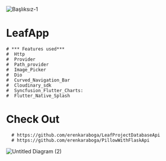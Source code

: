 ![Başlıksız-1](https://user-images.githubusercontent.com/74095539/168873139-8512d067-39e4-4c34-8ec3-fc17821c116a.jpg)
# LeafApp 
    # *** Features used***
    #  Http
    #  Provider
    #  Path_provider
    #  Image_Picker
    #  Dio
    #  Curved_Navigation_Bar
    #  Cloudinary_sdk
    #  Syncfusion_Flutter_Charts:
    #  Flutter_Native_Splash
 # Check Out
      # https://github.com/erenkaraboga/LeafProjectDatabaseApi
      # https://github.com/erenkaraboga/PillowWithFlaskApi
![Untitled Diagram (2)](https://user-images.githubusercontent.com/74095539/163650984-09d479de-2f56-4549-a00d-62d66df11abe.jpg)
